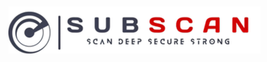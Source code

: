 <!-- markdownlint-disable MD033 MD041 -->
<div align="center">
  <picture>
    <source media="(prefers-color-scheme: dark)" srcset="https://github.com/eredotpkfr/subscan/blob/refactors/assets/logo-light.png">
    <img alt="Subscan Logo" width="505px" height="95px" src="https://github.com/eredotpkfr/subscan/blob/refactors/assets/logo-dark.png">
  </picture>
</div>
<!-- markdownlint-enable MD033 MD041 -->
